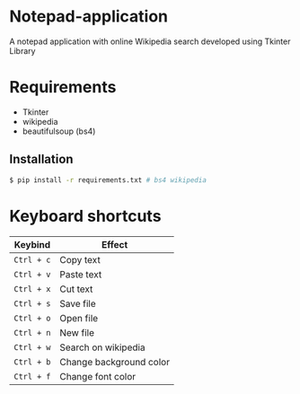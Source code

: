 # Notepad-application
A notepad application with online Wikipedia search developed using Tkinter Library

# Requirements
 - Tkinter
 - wikipedia
 - beautifulsoup (bs4)

## Installation
```bash
$ pip install -r requirements.txt # bs4 wikipedia
```

# Keyboard shortcuts
| Keybind    | Effect                  |
|------------|-------------------------|
| `Ctrl + c` | Copy text               |
| `Ctrl + v` | Paste text              |
| `Ctrl + x` | Cut text                |
| `Ctrl + s` | Save file               |
| `Ctrl + o` | Open file               |
| `Ctrl + n` | New file                |
| `Ctrl + w` | Search on wikipedia     |
| `Ctrl + b` | Change background color |
| `Ctrl + f` | Change font color       |

